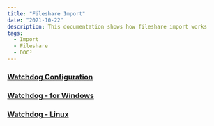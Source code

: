 ```yaml
---
title: "Fileshare Import"
date: "2021-10-22"
description: This documentation shows how fileshare import works
tags:
  - Import
  - Fileshare
  - DOC²
---
```


### [Watchdog Configuration](/doc2/doc2app/settings/import/fileshare/watchdog-windows/)

### [Watchdog - for Windows](/doc2/doc2app/settings/import/fileshare/watchdog-windows/)

### [Watchdog - Linux](/doc2/doc2app/settings/import/watchdog/)
